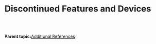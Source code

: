 # Discontinued Features and Devices

<br /> <br />

**Parent topic:**[Additional References](GUID-86905622-3FC4-452F-809C-527911D4924C.md)

